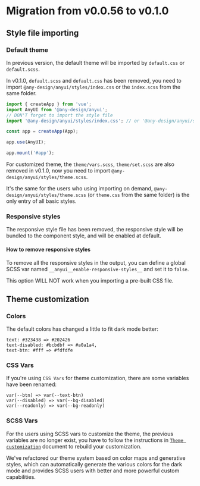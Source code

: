 # Migration from v0.0.56 to v0.1.0

## Style file importing

### Default theme

In previous version, the default theme will be imported by `default.css` or `default.scss`.

In v0.1.0, `default.scss` and `default.css` has been removed, you need to import `@any-design/anyui/styles/index.css` or the `index.scss` from the same folder.

```typescript
import { createApp } from 'vue';
import AnyUI from '@any-design/anyui';
// DON'T forget to import the style file
import '@any-design/anyui/styles/index.css'; // or '@any-design/anyui/styles/index.scss'

const app = createApp(App);

app.use(AnyUI);

app.mount('#app');
```

For customized theme, the `theme/vars.scss`, `theme/set.scss` are also removed in v0.1.0, now you need to import `@any-design/anyui/styles/theme.scss`.

It's the same for the users who using importing on demand, `@any-design/anyui/styles/theme.scss` (or `theme.css` from the same folder) is the only entry of all basic styles.

### Responsive styles

The responsive style file has been removed, the responsive style will be bundled to the component style, and will be enabled at default.

#### How to remove responsive styles

To remove all the responsive styles in the output, you can define a global SCSS var named `__anyui__enable-responsive-styles__` and set it to `false`.

This option WILL NOT work when you importing a pre-built CSS file.

## Theme customization

### Colors

The default colors has changed a little to fit dark mode better:

```
text: #323438 => #202426
text-disabled: #bcbdbf => #a0a1a4,
text-btn: #fff => #fdfdfe
```

### CSS Vars

If you're using `CSS Vars` for theme customization, there are some variables have been renamed:

```
var(--btn) => var(--text-btn)
var(--disabled) => var(--bg-disabled)
var(--readonly) => var(--bg-readonly)
```

### SCSS Vars

For the users using SCSS vars to customize the theme, the previous variables are no longer exist, you have to follow the instructions in [`Theme customization`](../theme/customization.md) document to rebuild your customization.

We've refactored our theme system based on color maps and generative styles, which can automatically generate the various colors for the dark mode and provides SCSS users with better and more powerful custom capabilities.
